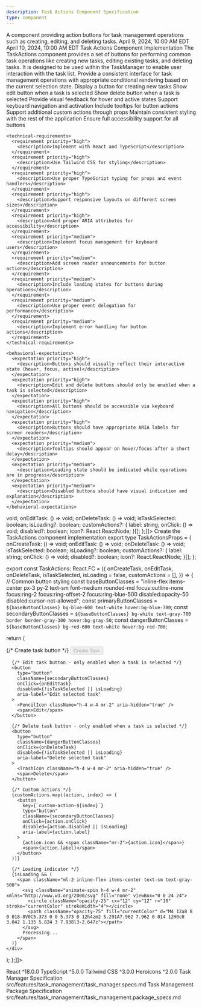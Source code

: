 ```yaml
---
description: Task Actions Component Specification
type: component
---
```


<specification>
  <meta>
    <title>Task Actions Component</title>
    <description>A component providing action buttons for task management operations such as creating, editing, and deleting tasks.</description>
    <created-at utc-timestamp="1712678400">April 9, 2024, 10:00 AM EDT</created-at>
    <last-updated utc-timestamp="1712764800">April 10, 2024, 10:00 AM EDT</last-updated>
    <applies-to>
      <file-matcher glob="src/features/task_management/task_actions.tsx">Task Actions Component Implementation</file-matcher>
    </applies-to>
  </meta>

  <overview>
    <description>
      The TaskActions component provides a set of buttons for performing common task operations like creating new tasks,
      editing existing tasks, and deleting tasks. It is designed to be used within the TaskManager to enable user
      interaction with the task list.
    </description>
    <responsibility>
      Provide a consistent interface for task management operations with appropriate conditional rendering based on
      the current selection state.
    </responsibility>
  </overview>

  <requirements>
    <functional-requirements>
      <requirement priority="high">
        <description>Display a button for creating new tasks</description>
      </requirement>
      <requirement priority="high">
        <description>Show edit button when a task is selected</description>
      </requirement>
      <requirement priority="high">
        <description>Show delete button when a task is selected</description>
      </requirement>
      <requirement priority="medium">
        <description>Provide visual feedback for hover and active states</description>
      </requirement>
      <requirement priority="medium">
        <description>Support keyboard navigation and activation</description>
      </requirement>
      <requirement priority="medium">
        <description>Include tooltips for button actions</description>
      </requirement>
      <requirement priority="low">
        <description>Support additional custom actions through props</description>
      </requirement>
      <requirement priority="high">
        <description>Maintain consistent styling with the rest of the application</description>
      </requirement>
      <requirement priority="high">
        <description>Ensure full accessibility support for all buttons</description>
      </requirement>
    </functional-requirements>

    <technical-requirements>
      <requirement priority="high">
        <description>Implement with React and TypeScript</description>
      </requirement>
      <requirement priority="high">
        <description>Use Tailwind CSS for styling</description>
      </requirement>
      <requirement priority="high">
        <description>Use proper TypeScript typing for props and event handlers</description>
      </requirement>
      <requirement priority="high">
        <description>Support responsive layouts on different screen sizes</description>
      </requirement>
      <requirement priority="high">
        <description>Add proper ARIA attributes for accessibility</description>
      </requirement>
      <requirement priority="medium">
        <description>Implement focus management for keyboard users</description>
      </requirement>
      <requirement priority="medium">
        <description>Add screen reader announcements for button actions</description>
      </requirement>
      <requirement priority="medium">
        <description>Include loading states for buttons during operations</description>
      </requirement>
      <requirement priority="medium">
        <description>Use proper event delegation for performance</description>
      </requirement>
      <requirement priority="medium">
        <description>Implement error handling for button actions</description>
      </requirement>
    </technical-requirements>

    <behavioral-expectations>
      <expectation priority="high">
        <description>Buttons should visually reflect their interactive state (hover, focus, active)</description>
      </expectation>
      <expectation priority="high">
        <description>Edit and delete buttons should only be enabled when a task is selected</description>
      </expectation>
      <expectation priority="high">
        <description>All buttons should be accessible via keyboard navigation</description>
      </expectation>
      <expectation priority="high">
        <description>Buttons should have appropriate ARIA labels for screen readers</description>
      </expectation>
      <expectation priority="medium">
        <description>Tooltips should appear on hover/focus after a short delay</description>
      </expectation>
      <expectation priority="medium">
        <description>Loading state should be indicated while operations are in progress</description>
      </expectation>
      <expectation priority="medium">
        <description>Disabled buttons should have visual indication and explanation</description>
      </expectation>
    </behavioral-expectations>
  </requirements>

  <interfaces>
    <interface type="props">
      <definition><![CDATA[type TaskActionsProps = {
  onCreateTask: () => void;
  onEditTask: () => void;
  onDeleteTask: () => void;
  isTaskSelected: boolean;
  isLoading?: boolean;
  customActions?: {
    label: string;
    onClick: () => void;
    disabled?: boolean;
    icon?: React.ReactNode;
  }[];
};]]></definition>
    </interface>
  </interfaces>

  <implementation>
    <files>
      <file path="src/features/task_management/task_actions.tsx" action="create">
        <changes>Create the TaskActions component implementation</changes>
        <example><![CDATA[import React from 'react';
import { PlusIcon, PencilIcon, TrashIcon } from '@heroicons/react/24/outline';

export type TaskActionsProps = {
  onCreateTask: () => void;
  onEditTask: () => void;
  onDeleteTask: () => void;
  isTaskSelected: boolean;
  isLoading?: boolean;
  customActions?: {
    label: string;
    onClick: () => void;
    disabled?: boolean;
    icon?: React.ReactNode;
  }[];
};

export const TaskActions: React.FC<TaskActionsProps> = ({
  onCreateTask,
  onEditTask,
  onDeleteTask,
  isTaskSelected,
  isLoading = false,
  customActions = [],
}) => {
  // Common button styling
  const baseButtonClasses = "inline-flex items-center px-3 py-2 text-sm font-medium rounded-md focus:outline-none focus:ring-2 focus:ring-offset-2 focus:ring-blue-500 disabled:opacity-50 disabled:cursor-not-allowed";
  const primaryButtonClasses = `${baseButtonClasses} bg-blue-600 text-white hover:bg-blue-700`;
  const secondaryButtonClasses = `${baseButtonClasses} bg-white text-gray-700 border border-gray-300 hover:bg-gray-50`;
  const dangerButtonClasses = `${baseButtonClasses} bg-red-600 text-white hover:bg-red-700`;

  return (
    <div className="flex flex-wrap items-center gap-2" role="toolbar" aria-label="Task actions">
      {/* Create task button */}
      <button
        type="button"
        className={primaryButtonClasses}
        onClick={onCreateTask}
        disabled={isLoading}
        aria-label="Create new task"
      >
        <PlusIcon className="h-4 w-4 mr-2" aria-hidden="true" />
        <span>Create Task</span>
      </button>

      {/* Edit task button - only enabled when a task is selected */}
      <button
        type="button"
        className={secondaryButtonClasses}
        onClick={onEditTask}
        disabled={!isTaskSelected || isLoading}
        aria-label="Edit selected task"
      >
        <PencilIcon className="h-4 w-4 mr-2" aria-hidden="true" />
        <span>Edit</span>
      </button>

      {/* Delete task button - only enabled when a task is selected */}
      <button
        type="button"
        className={dangerButtonClasses}
        onClick={onDeleteTask}
        disabled={!isTaskSelected || isLoading}
        aria-label="Delete selected task"
      >
        <TrashIcon className="h-4 w-4 mr-2" aria-hidden="true" />
        <span>Delete</span>
      </button>

      {/* Custom actions */}
      {customActions.map((action, index) => (
        <button
          key={`custom-action-${index}`}
          type="button"
          className={secondaryButtonClasses}
          onClick={action.onClick}
          disabled={action.disabled || isLoading}
          aria-label={action.label}
        >
          {action.icon && <span className="mr-2">{action.icon}</span>}
          <span>{action.label}</span>
        </button>
      ))}

      {/* Loading indicator */}
      {isLoading && (
        <span className="ml-2 inline-flex items-center text-sm text-gray-500">
          <svg className="animate-spin h-4 w-4 mr-2" xmlns="http://www.w3.org/2000/svg" fill="none" viewBox="0 0 24 24">
            <circle className="opacity-25" cx="12" cy="12" r="10" stroke="currentColor" strokeWidth="4"></circle>
            <path className="opacity-75" fill="currentColor" d="M4 12a8 8 0 018-8V0C5.373 0 0 5.373 0 12h4zm2 5.291A7.962 7.962 0 014 12H0c0 3.042 1.135 5.824 3 7.938l3-2.647z"></path>
          </svg>
          Processing...
        </span>
      )}
    </div>
  );
};]]></example>
      </file>
    </files>
  </implementation>

  <dependencies>
    <dependency>
      <name>React</name>
      <version>^18.0.0</version>
    </dependency>
    <dependency>
      <name>TypeScript</name>
      <version>^5.0.0</version>
    </dependency>
    <dependency>
      <name>Tailwind CSS</name>
      <version>^3.0.0</version>
    </dependency>
    <dependency>
      <name>Heroicons</name>
      <version>^2.0.0</version>
    </dependency>
  </dependencies>

  <references>
    <reference>
      <name>Task Manager Specification</name>
      <path>src/features/task_management/task_manager.specs.md</path>
    </reference>
    <reference>
      <name>Task Management Package Specification</name>
      <path>src/features/task_management/task_management.package_specs.md</path>
    </reference>
  </references>
</specification>
